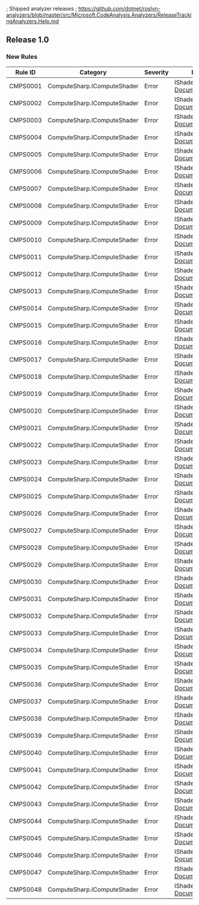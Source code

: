 ﻿; Shipped analyzer releases
; https://github.com/dotnet/roslyn-analyzers/blob/master/src/Microsoft.CodeAnalysis.Analyzers/ReleaseTrackingAnalyzers.Help.md

## Release 1.0

### New Rules

Rule ID | Category | Severity | Notes
--------|----------|----------|-------
CMPS0001 | ComputeSharp.IComputeShader | Error | IShaderGenerator, [Documentation](https://github.com/Sergio0694/ComputeSharp)
CMPS0002 | ComputeSharp.IComputeShader | Error | IShaderGenerator, [Documentation](https://github.com/Sergio0694/ComputeSharp)
CMPS0003 | ComputeSharp.IComputeShader | Error | IShaderGenerator, [Documentation](https://github.com/Sergio0694/ComputeSharp)
CMPS0004 | ComputeSharp.IComputeShader | Error | IShaderGenerator, [Documentation](https://github.com/Sergio0694/ComputeSharp)
CMPS0005 | ComputeSharp.IComputeShader | Error | IShaderGenerator, [Documentation](https://github.com/Sergio0694/ComputeSharp)
CMPS0006 | ComputeSharp.IComputeShader | Error | IShaderGenerator, [Documentation](https://github.com/Sergio0694/ComputeSharp)
CMPS0007 | ComputeSharp.IComputeShader | Error | IShaderGenerator, [Documentation](https://github.com/Sergio0694/ComputeSharp)
CMPS0008 | ComputeSharp.IComputeShader | Error | IShaderGenerator, [Documentation](https://github.com/Sergio0694/ComputeSharp)
CMPS0009 | ComputeSharp.IComputeShader | Error | IShaderGenerator, [Documentation](https://github.com/Sergio0694/ComputeSharp)
CMPS0010 | ComputeSharp.IComputeShader | Error | IShaderGenerator, [Documentation](https://github.com/Sergio0694/ComputeSharp)
CMPS0011 | ComputeSharp.IComputeShader | Error | IShaderGenerator, [Documentation](https://github.com/Sergio0694/ComputeSharp)
CMPS0012 | ComputeSharp.IComputeShader | Error | IShaderGenerator, [Documentation](https://github.com/Sergio0694/ComputeSharp)
CMPS0013 | ComputeSharp.IComputeShader | Error | IShaderGenerator, [Documentation](https://github.com/Sergio0694/ComputeSharp)
CMPS0014 | ComputeSharp.IComputeShader | Error | IShaderGenerator, [Documentation](https://github.com/Sergio0694/ComputeSharp)
CMPS0015 | ComputeSharp.IComputeShader | Error | IShaderGenerator, [Documentation](https://github.com/Sergio0694/ComputeSharp)
CMPS0016 | ComputeSharp.IComputeShader | Error | IShaderGenerator, [Documentation](https://github.com/Sergio0694/ComputeSharp)
CMPS0017 | ComputeSharp.IComputeShader | Error | IShaderGenerator, [Documentation](https://github.com/Sergio0694/ComputeSharp)
CMPS0018 | ComputeSharp.IComputeShader | Error | IShaderGenerator, [Documentation](https://github.com/Sergio0694/ComputeSharp)
CMPS0019 | ComputeSharp.IComputeShader | Error | IShaderGenerator, [Documentation](https://github.com/Sergio0694/ComputeSharp)
CMPS0020 | ComputeSharp.IComputeShader | Error | IShaderGenerator, [Documentation](https://github.com/Sergio0694/ComputeSharp)
CMPS0021 | ComputeSharp.IComputeShader | Error | IShaderGenerator, [Documentation](https://github.com/Sergio0694/ComputeSharp)
CMPS0022 | ComputeSharp.IComputeShader | Error | IShaderGenerator, [Documentation](https://github.com/Sergio0694/ComputeSharp)
CMPS0023 | ComputeSharp.IComputeShader | Error | IShaderGenerator, [Documentation](https://github.com/Sergio0694/ComputeSharp)
CMPS0024 | ComputeSharp.IComputeShader | Error | IShaderGenerator, [Documentation](https://github.com/Sergio0694/ComputeSharp)
CMPS0025 | ComputeSharp.IComputeShader | Error | IShaderGenerator, [Documentation](https://github.com/Sergio0694/ComputeSharp)
CMPS0026 | ComputeSharp.IComputeShader | Error | IShaderGenerator, [Documentation](https://github.com/Sergio0694/ComputeSharp)
CMPS0027 | ComputeSharp.IComputeShader | Error | IShaderGenerator, [Documentation](https://github.com/Sergio0694/ComputeSharp)
CMPS0028 | ComputeSharp.IComputeShader | Error | IShaderGenerator, [Documentation](https://github.com/Sergio0694/ComputeSharp)
CMPS0029 | ComputeSharp.IComputeShader | Error | IShaderGenerator, [Documentation](https://github.com/Sergio0694/ComputeSharp)
CMPS0030 | ComputeSharp.IComputeShader | Error | IShaderGenerator, [Documentation](https://github.com/Sergio0694/ComputeSharp)
CMPS0031 | ComputeSharp.IComputeShader | Error | IShaderGenerator, [Documentation](https://github.com/Sergio0694/ComputeSharp)
CMPS0032 | ComputeSharp.IComputeShader | Error | IShaderGenerator, [Documentation](https://github.com/Sergio0694/ComputeSharp)
CMPS0033 | ComputeSharp.IComputeShader | Error | IShaderGenerator, [Documentation](https://github.com/Sergio0694/ComputeSharp)
CMPS0034 | ComputeSharp.IComputeShader | Error | IShaderGenerator, [Documentation](https://github.com/Sergio0694/ComputeSharp)
CMPS0035 | ComputeSharp.IComputeShader | Error | IShaderGenerator, [Documentation](https://github.com/Sergio0694/ComputeSharp)
CMPS0036 | ComputeSharp.IComputeShader | Error | IShaderGenerator, [Documentation](https://github.com/Sergio0694/ComputeSharp)
CMPS0037 | ComputeSharp.IComputeShader | Error | IShaderGenerator, [Documentation](https://github.com/Sergio0694/ComputeSharp)
CMPS0038 | ComputeSharp.IComputeShader | Error | IShaderGenerator, [Documentation](https://github.com/Sergio0694/ComputeSharp)
CMPS0039 | ComputeSharp.IComputeShader | Error | IShaderGenerator, [Documentation](https://github.com/Sergio0694/ComputeSharp)
CMPS0040 | ComputeSharp.IComputeShader | Error | IShaderGenerator, [Documentation](https://github.com/Sergio0694/ComputeSharp)
CMPS0041 | ComputeSharp.IComputeShader | Error | IShaderGenerator, [Documentation](https://github.com/Sergio0694/ComputeSharp)
CMPS0042 | ComputeSharp.IComputeShader | Error | IShaderGenerator, [Documentation](https://github.com/Sergio0694/ComputeSharp)
CMPS0043 | ComputeSharp.IComputeShader | Error | IShaderGenerator, [Documentation](https://github.com/Sergio0694/ComputeSharp)
CMPS0044 | ComputeSharp.IComputeShader | Error | IShaderGenerator, [Documentation](https://github.com/Sergio0694/ComputeSharp)
CMPS0045 | ComputeSharp.IComputeShader | Error | IShaderGenerator, [Documentation](https://github.com/Sergio0694/ComputeSharp)
CMPS0046 | ComputeSharp.IComputeShader | Error | IShaderGenerator, [Documentation](https://github.com/Sergio0694/ComputeSharp)
CMPS0047 | ComputeSharp.IComputeShader | Error | IShaderGenerator, [Documentation](https://github.com/Sergio0694/ComputeSharp)
CMPS0048 | ComputeSharp.IComputeShader | Error | IShaderGenerator, [Documentation](https://github.com/Sergio0694/ComputeSharp)
